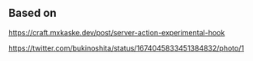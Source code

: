 ## Based on

https://craft.mxkaske.dev/post/server-action-experimental-hook

https://twitter.com/bukinoshita/status/1674045833451384832/photo/1
